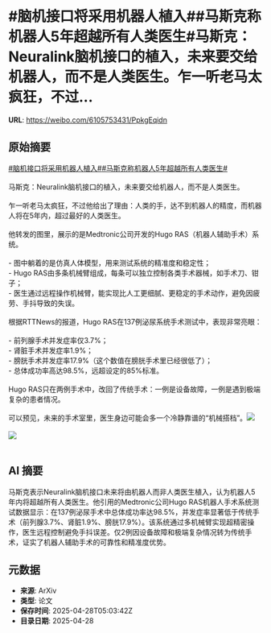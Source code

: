 # #脑机接口将采用机器人植入##马斯克称机器人5年超越所有人类医生#马斯克：Neuralink脑机接口的植入，未来要交给机器人，而不是人类医生。乍一听老马太疯狂，不过...

**URL**: https://weibo.com/6105753431/PpkgEqidn

## 原始摘要

<a href="https://m.weibo.cn/search?containerid=231522type%3D1%26t%3D10%26q%3D%23%E8%84%91%E6%9C%BA%E6%8E%A5%E5%8F%A3%E5%B0%86%E9%87%87%E7%94%A8%E6%9C%BA%E5%99%A8%E4%BA%BA%E6%A4%8D%E5%85%A5%23&amp;extparam=%23%E8%84%91%E6%9C%BA%E6%8E%A5%E5%8F%A3%E5%B0%86%E9%87%87%E7%94%A8%E6%9C%BA%E5%99%A8%E4%BA%BA%E6%A4%8D%E5%85%A5%23" data-hide=""><span class="surl-text">#脑机接口将采用机器人植入#</span></a><a href="https://m.weibo.cn/search?containerid=231522type%3D1%26t%3D10%26q%3D%23%E9%A9%AC%E6%96%AF%E5%85%8B%E7%A7%B0%E6%9C%BA%E5%99%A8%E4%BA%BA5%E5%B9%B4%E8%B6%85%E8%B6%8A%E6%89%80%E6%9C%89%E4%BA%BA%E7%B1%BB%E5%8C%BB%E7%94%9F%23&amp;extparam=%23%E9%A9%AC%E6%96%AF%E5%85%8B%E7%A7%B0%E6%9C%BA%E5%99%A8%E4%BA%BA5%E5%B9%B4%E8%B6%85%E8%B6%8A%E6%89%80%E6%9C%89%E4%BA%BA%E7%B1%BB%E5%8C%BB%E7%94%9F%23" data-hide=""><span class="surl-text">#马斯克称机器人5年超越所有人类医生#</span></a><br><br>马斯克：Neuralink脑机接口的植入，未来要交给机器人，而不是人类医生。<br><br>乍一听老马太疯狂，不过他给出了理由：人类的手，达不到机器人的精度，而机器人将在5年内，超过最好的人类医生。<br><br>他转发的图里，展示的是Medtronic公司开发的Hugo RAS（机器人辅助手术）系统。<br><br>- 图中躺着的是仿真人体模型，用来测试系统的精准度和稳定性；<br>- Hugo RAS由多条机械臂组成，每条可以独立控制各类手术器械，如手术刀、钳子；<br>- 医生通过远程操作机械臂，能实现比人工更细腻、更稳定的手术动作，避免因疲劳、手抖导致的失误。<br><br>根据RTTNews的报道，Hugo RAS在137例泌尿系统手术测试中，表现非常亮眼：<br><br>- 前列腺手术并发症率仅3.7%；<br>- 肾脏手术并发症率1.9%；<br>- 膀胱手术并发症率17.9%（这个数值在膀胱手术里已经很低了）；<br>- 总体成功率高达98.5%，远超设定的85%标准。<br><br>Hugo RAS只在两例手术中，改回了传统手术：一例是设备故障，一例是遇到极端复杂的患者情况。<br><br>可以预见，未来的手术室里，医生身边可能会多一个冷静靠谱的“机械搭档”。<img style="" src="https://tvax3.sinaimg.cn/large/006Fd7o3gy1i0wceevtgyj313o1qdhdt.jpg" referrerpolicy="no-referrer"><br><br><img style="" src="https://tvax4.sinaimg.cn/large/006Fd7o3gy1i0wcefm2g4j30xc0qrqjv.jpg" referrerpolicy="no-referrer"><br><br>

## AI 摘要

马斯克表示Neuralink脑机接口未来将由机器人而非人类医生植入，认为机器人5年内将超越所有人类医生。他引用的Medtronic公司Hugo RAS机器人手术系统测试数据显示：在137例泌尿手术中总体成功率达98.5%，并发症率显著低于传统手术（前列腺3.7%、肾脏1.9%、膀胱17.9%）。该系统通过多机械臂实现超精密操作，医生远程控制避免手抖误差。仅2例因设备故障和极端复杂情况转为传统手术，证实了机器人辅助手术的可靠性和精准度优势。

## 元数据

- **来源**: ArXiv
- **类型**: 论文
- **保存时间**: 2025-04-28T05:03:42Z
- **目录日期**: 2025-04-28
